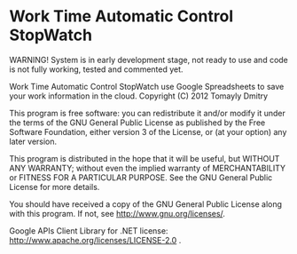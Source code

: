 Work Time Automatic Control StopWatch
===========
WARNING! System is in early development stage, not ready to use and code is not fully working, tested and commented yet.

Work Time Automatic Control StopWatch use Google Spreadsheets to save your work information in the cloud.
Copyright (C) 2012  Tomayly Dmitry

This program is free software: you can redistribute it and/or modify
it under the terms of the GNU General Public License as published by
the Free Software Foundation, either version 3 of the License, or
(at your option) any later version.

This program is distributed in the hope that it will be useful,
but WITHOUT ANY WARRANTY; without even the implied warranty of
MERCHANTABILITY or FITNESS FOR A PARTICULAR PURPOSE.  See the
GNU General Public License for more details.

You should have received a copy of the GNU General Public License
along with this program.  If not, see http://www.gnu.org/licenses/.

Google APIs Client Library for .NET license: http://www.apache.org/licenses/LICENSE-2.0 .

